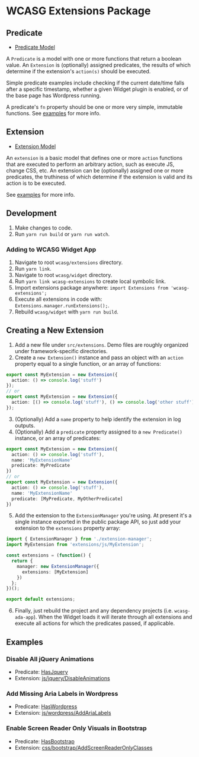 # WCASG Extensions Package

## Predicate

- [Predicate Model](src/types/predicate.ts#L47)

A `Predicate` is a model with one or more functions that return a boolean value. An `Extension` is (optionally) assigned predicates, the results of which determine if the extension's `action(s)` should be executed.

Simple predicate examples include checking if the current date/time falls after a specific timestamp, whether a given Widget plugin is enabled, or of the base page has Wordpress running.

A predicate's `fn` property should be one or more very simple, immutable functions. See [examples](#examples) for more info.

## Extension

- [Extension Model](src/types/extension.ts#L50)

An `extension` is a basic model that defines one or more `action` functions that are executed to perform an arbitrary action, such as execute JS, change CSS, etc. An extension can be (optionally) assigned one or more predicates, the truthiness of which determine if the extension is valid and its action is to be executed.

See [examples](#examples) for more info.

## Development

1. Make changes to code.
2. Run `yarn run build` or `yarn run watch`.

### Adding to WCASG Widget App

1. Navigate to root `wcasg/extensions` directory.
2. Run `yarn link`.
3. Navigate to root `wcasg/widget` directory.
4. Run `yarn link wcasg-extensions` to create local symbolic link.
5. Import extensions package anywhere: `import Extensions from 'wcasg-extensions';`
6. Execute all extensions in code with: `Extensions.manager.runExtensions();`.
7. Rebuild `wcasg/widget` with `yarn run build`.

## Creating a New Extension

1. Add a new file under `src/extensions`. Demo files are roughly organized under framework-specific directories.
2. Create a `new Extension()` instance and pass an object with an `action` property equal to a single function, or an array of functions:

```ts
export const MyExtension = new Extension({
  action: () => console.log('stuff')
});
// or
export const MyExtension = new Extension({
  action: [() => console.log('stuff'), () => console.log('other stuff')]
});
```

3. (Optionally) Add a `name` property to help identify the extension in log outputs.
4. (Optionally) Add a `predicate` property assigned to a `new Predicate()` instance, or an array of predicates:

```ts
export const MyExtension = new Extension({
  action: () => console.log('stuff'),
  name: 'MyExtensionName'
  predicate: MyPredicate
})
// or
export const MyExtension = new Extension({
  action: () => console.log('stuff'),
  name: 'MyExtensionName'
  predicate: [MyPredicate, MyOtherPredicate]
})
```

5. Add the extension to the `ExtensionManager` you're using. At present it's a single instance exported in the public package API, so just add your extension to the `extensions` property array:

```ts
import { ExtensionManager } from './extension-manager';
import MyExtension from 'extensions/js/MyExtension';

const extensions = (function() {
  return {
    manager: new ExtensionManager({
      extensions: [MyExtension]
    })
  };
})();

export default extensions;
```

6. Finally, just rebuild the project and any dependency projects (i.e. `wcasg-ada-app`). When the Widget loads it will iterate through all extensions and execute all actions for which the predicates passed, if applicable.

## Examples

### Disable All jQuery Animations

- Predicate: [HasJquery](src/predicates/HasJquery.ts)
- Extension: [js/jquery/DisableAnimations](src/extensions/js/jquery/DisableAnimations.ts)

### Add Missing Aria Labels in Wordpress

- Predicate: [HasWordpress](src/predicates/HasWordpress.ts)
- Extension: [js/wordpress/AddAriaLabels](src/extensions/js/wordpress/AddAriaLabels.ts)

### Enable Screen Reader Only Visuals in Bootstrap

- Predicate: [HasBootstrap](src/predicates/HasBootstrap.ts)
- Extension: [css/bootstrap/AddScreenReaderOnlyClasses](src/extensions/css/bootstrap/AddScreenReaderOnlyClasses.ts)
